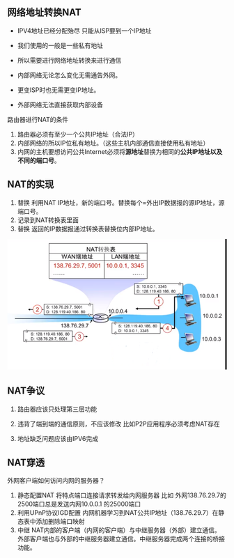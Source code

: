 ## 网络地址转换NAT



* IPV4地址已经分配殆尽 只能从ISP要到一个IP地址

* 我们使用的一般是一些私有地址

* 所以需要进行网络地址转换来进行通信

* 内部网络无论怎么变化无需通告外网。

* 更变ISP时也无需更变IP地址。

* 外部网络无法直接获取内部设备



路由器进行NAT的条件

1. 路由器必须有至少一个公共IP地址（合法IP）
2. 内部网络的所以IP位私有地址。（这些主机内部通信直接使用私有地址）
3. 内网的主机要想访问公共Internet必须将**源地址**替换为相同的**公共IP地址以及不同的端口号**。



## NAT的实现

1. 替换 利用NAT IP地址，新的端口号。替换每个=外出IP数据报的源IP地址，源端口号。
2. 记录到NAT转换表里面
3. 替换 返回的IP数据报通过转换表替换位内部IP地址。



![](images/NAT.png)





## NAT争议

1. 路由器应该只处理第三层功能

2. 违背了端到端的通信原则，不应该修改  比如P2P应用程序必须考虑NAT存在
3. 地址缺乏问题应该由IPV6完成



## NAT穿透



外网客户端如何访问内网的服务器？



1. 静态配置NAT 将特点端口连接请求转发给内网服务器 比如 外网138.76.29.7的 2500端口总是发送内网10.0.0.1 的25000端口
2. 利用UPnP协议IGD配置 内网机器学习到NAT公共IP地址（138.76.29.7）在静态表中添加删除端口映射
3. 中继 NAT内部的客户端（内网的客户端）与中继服务器（外部）建立通信。 外部客户端也与外部的中继服务器建立通信。中继服务器完成两个连接的桥接功能。



